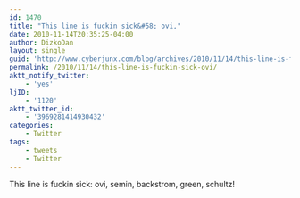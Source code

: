 ```yaml
---
id: 1470
title: "This line is fuckin sick&#58; ovi,"
date: 2010-11-14T20:35:25-04:00
author: DizkoDan
layout: single
guid: 'http://www.cyberjunx.com/blog/archives/2010/11/14/this-line-is-fuckin-sick-ovi/'
permalink: /2010/11/14/this-line-is-fuckin-sick-ovi/
aktt_notify_twitter:
    - 'yes'
ljID:
    - '1120'
aktt_twitter_id:
    - '3969281414930432'
categories:
    - Twitter
tags:
    - tweets
    - Twitter
---
```


This line is fuckin sick: ovi, semin, backstrom, green, schultz!